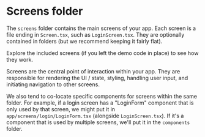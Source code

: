 # Screens folder

The `screens` folder contains the main screens of your app. Each screen is a file ending in `Screen.tsx`, such as `LoginScreen.tsx`. They are optionally contained in folders (but we recommend keeping it fairly flat).

Explore the included screens (if you left the demo code in place) to see how they work.

Screens are the central point of interaction within your app. They are responsible for rendering the UI / state, styling, handling user input, and initiating navigation to other screens.

We also tend to co-locate specific components for screens within the same folder. For example, if a login screen has a "LoginForm" component that is only used by that screen, we might put it in `app/screens/login/LoginForm.tsx` (alongside `LoginScreen.tsx`). If it's a component that is used by multiple screens, we'll put it in the `components` folder.
